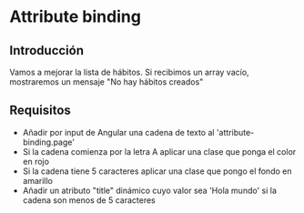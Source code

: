 # Attribute binding

## Introducción

Vamos a mejorar la lista de hábitos. Si recibimos un array vacío, mostraremos un mensaje "No hay hábitos creados"

## Requisitos

- Añadir por input de Angular una cadena de texto al 'attribute-binding.page'
- Si la cadena comienza por la letra A aplicar una clase que ponga el color en rojo
- Si la cadena tiene 5 caracteres aplicar una clase que pongo el fondo en amarillo
- Añadir un atributo "title" dinámico cuyo valor sea 'Hola mundo' si la cadena son menos de 5 caracteres
